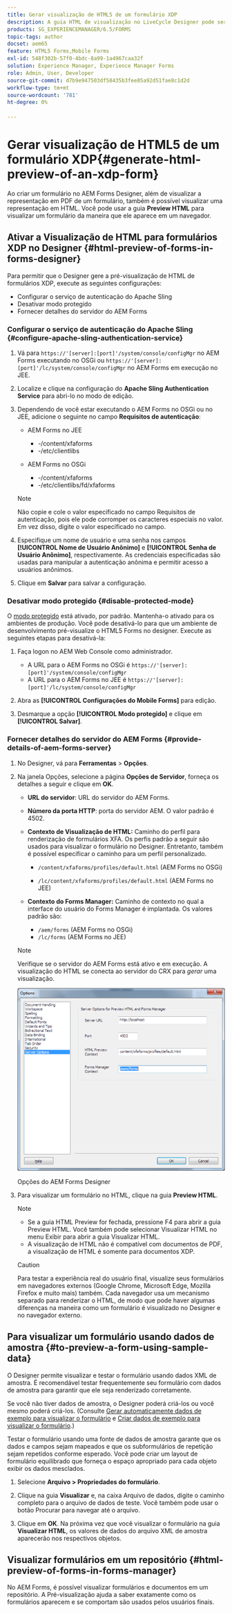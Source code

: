 ```yaml
---
title: Gerar visualização de HTML5 de um formulário XDP
description: A guia HTML de visualização no LiveCycle Designer pode ser usada para visualizar formulários conforme eles aparecem em um navegador.
products: SG_EXPERIENCEMANAGER/6.5/FORMS
topic-tags: author
docset: aem65
feature: HTML5 Forms,Mobile Forms
exl-id: 548f302b-57f0-4bdc-8a99-1a4967caa32f
solution: Experience Manager, Experience Manager Forms
role: Admin, User, Developer
source-git-commit: d7b9e947503df58435b3fee85a92d51fae8c1d2d
workflow-type: tm+mt
source-wordcount: '781'
ht-degree: 0%

---
```


# Gerar visualização de HTML5 de um formulário XDP{#generate-html-preview-of-an-xdp-form}

Ao criar um formulário no AEM Forms Designer, além de visualizar a representação em PDF de um formulário, também é possível visualizar uma representação em HTML. Você pode usar a guia **Preview HTML** para visualizar um formulário da maneira que ele aparece em um navegador.

## Ativar a Visualização de HTML para formulários XDP no Designer {#html-preview-of-forms-in-forms-designer}

Para permitir que o Designer gere a pré-visualização de HTML de formulários XDP, execute as seguintes configurações:

* Configurar o serviço de autenticação do Apache Sling
* Desativar modo protegido
* Fornecer detalhes do servidor do AEM Forms

### Configurar o serviço de autenticação do Apache Sling {#configure-apache-sling-authentication-service}

1. Vá para `https://'[server]:[port]'/system/console/configMgr` no AEM Forms executando no OSGi ou
   `https://'[server]:[port]'/lc/system/console/configMgr` no AEM Forms em execução no JEE.
1. Localize e clique na configuração do **Apache Sling Authentication Service** para abri-lo no modo de edição.

1. Dependendo de você estar executando o AEM Forms no OSGi ou no JEE, adicione o seguinte no campo **Requisitos de autenticação**:

   * AEM Forms no JEE

      * -/content/xfaforms
      * -/etc/clientlibs

   * AEM Forms no OSGi

      * -/content/xfaforms
      * -/etc/clientlibs/fd/xfaforms

   >[!NOTE]
   >
   >Não copie e cole o valor especificado no campo Requisitos de autenticação, pois ele pode corromper os caracteres especiais no valor. Em vez disso, digite o valor especificado no campo.

1. Especifique um nome de usuário e uma senha nos campos **[!UICONTROL Nome de Usuário Anônimo]** e **[!UICONTROL Senha de Usuário Anônimo]**, respectivamente. As credenciais especificadas são usadas para manipular a autenticação anônima e permitir acesso a usuários anônimos.
1. Clique em **Salvar** para salvar a configuração.

### Desativar modo protegido {#disable-protected-mode}

O [modo protegido](../../forms/using/get-xdp-pdf-documents-aem.md) está ativado, por padrão. Mantenha-o ativado para os ambientes de produção. Você pode desativá-lo para que um ambiente de desenvolvimento pré-visualize o HTML5 Forms no designer. Execute as seguintes etapas para desativá-la:

1. Faça logon no AEM Web Console como administrador.

   * A URL para o AEM Forms no OSGi é `https://'[server]:[port]'/system/console/configMgr`
   * A URL para o AEM Forms no JEE é `https://'[server]:[port]'/lc/system/console/configMgr`

1. Abra as **[!UICONTROL Configurações do Mobile Forms]** para edição.
1. Desmarque a opção **[!UICONTROL Modo protegido]** e clique em **[!UICONTROL Salvar]**.

### Fornecer detalhes do servidor do AEM Forms {#provide-details-of-aem-forms-server}

1. No Designer, vá para **Ferramentas** > **Opções**.
1. Na janela Opções, selecione a página **Opções de Servidor**, forneça os detalhes a seguir e clique em **OK**.

   * **URL do servidor**: URL do servidor do AEM Forms.

   * **Número da porta HTTP**: porta do servidor AEM. O valor padrão é 4502.
   * **Contexto de Visualização de HTML:** Caminho do perfil para renderização de formulários XFA. Os perfis padrão a seguir são usados para visualizar o formulário no Designer. Entretanto, também é possível especificar o caminho para um perfil personalizado.

      * `/content/xfaforms/profiles/default.html` (AEM Forms no OSGi)

      * `/lc/content/xfaforms/profiles/default.html` (AEM Forms no JEE)

   * **Contexto do Forms Manager:** Caminho de contexto no qual a interface do usuário do Forms Manager é implantada. Os valores padrão são:

      * `/aem/forms` (AEM Forms no OSGi)
      * `/lc/forms` (AEM Forms no JEE)

   >[!NOTE]
   >
   >Verifique se o servidor do AEM Forms está ativo e em execução. A visualização do HTML se conecta ao servidor do CRX para *gerar* uma visualização.

   ![Opções do AEM Forms Designer &#x200B;](assets/server_options.png)

   Opções do AEM Forms Designer

1. Para visualizar um formulário no HTML, clique na guia **Preview HTML**.

   >[!NOTE]
   >
   >
   >
   >
   >    * Se a guia HTML Preview for fechada, pressione F4 para abrir a guia Preview HTML. Você também pode selecionar Visualizar HTML no menu Exibir para abrir a guia Visualizar HTML.
   >    * A visualização de HTML não é compatível com documentos de PDF, a visualização de HTML é somente para documentos XDP.
   >
   >

   >[!CAUTION]
   >
   >Para testar a experiência real do usuário final, visualize seus formulários em navegadores externos (Google Chrome, Microsoft Edge, Mozilla Firefox e muito mais) também. Cada navegador usa um mecanismo separado para renderizar o HTML, de modo que pode haver algumas diferenças na maneira como um formulário é visualizado no Designer e no navegador externo.

## Para visualizar um formulário usando dados de amostra {#to-preview-a-form-using-sample-data}

O Designer permite visualizar e testar o formulário usando dados XML de amostra. É recomendável testar frequentemente seu formulário com dados de amostra para garantir que ele seja renderizado corretamente.

Se você não tiver dados de amostra, o Designer poderá criá-los ou você mesmo poderá criá-los. (Consulte [Gerar automaticamente dados de exemplo para visualizar o formulário](https://help.adobe.com/en_US/AEMForms/6.1/DesignerHelp/WS107c29ade9134a2c136ae6f212a1f379c94-8000.2.html#WS92d06802c76abadb-728f46ac129b395660c-7efe.2) e [Criar dados de exemplo para visualizar o formulário](https://help.adobe.com/en_US/AEMForms/6.1/DesignerHelp/WS107c29ade9134a2c136ae6f212a1f379c94-8000.2.html#WS92d06802c76abadb-728f46ac129b395660c-7eff.2).)

Testar o formulário usando uma fonte de dados de amostra garante que os dados e campos sejam mapeados e que os subformulários de repetição sejam repetidos conforme esperado. Você pode criar um layout de formulário equilibrado que forneça o espaço apropriado para cada objeto exibir os dados mesclados.

1. Selecione **Arquivo > Propriedades do formulário**.

1. Clique na guia **Visualizar** e, na caixa Arquivo de dados, digite o caminho completo para o arquivo de dados de teste. Você também pode usar o botão Procurar para navegar até o arquivo.

1. Clique em **OK**. Na próxima vez que você visualizar o formulário na guia **Visualizar HTML**, os valores de dados do arquivo XML de amostra aparecerão nos respectivos objetos.

## Visualizar formulários em um repositório {#html-preview-of-forms-in-forms-manager}

No AEM Forms, é possível visualizar formulários e documentos em um repositório. A Pré-visualização ajuda a saber exatamente como os formulários aparecem e se comportam são usados pelos usuários finais.
